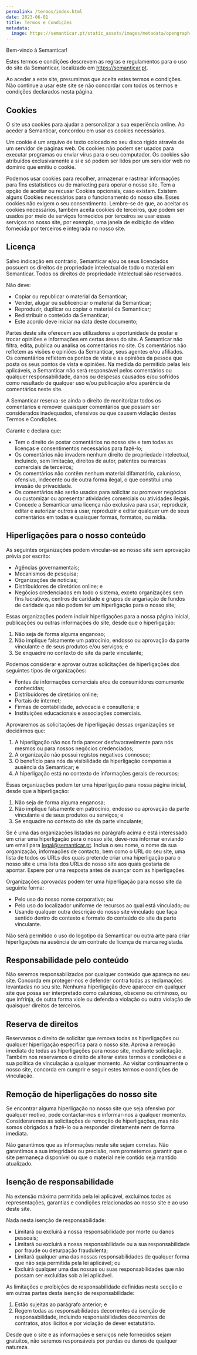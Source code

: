 ```yaml
---
permalink: /termos/index.html
date: 2023-06-01
title: Termos e Condições
metadata:
  image: https://semanticar.pt/static_assets/images/metadata/opengraph-termos.jpg
---
```

Bem-vindo à Semanticar!

Estes termos e condições descrevem as regras e regulamentos para o uso do site da Semanticar, localizado em https://semanticar.pt.

Ao aceder a este site, presumimos que aceita estes termos e condições. Não continue a usar este site se não concordar com todos os termos e condições declarados nesta página.

## Cookies
O site usa cookies para ajudar a personalizar a sua experiência online. Ao aceder a Semanticar, concordou em usar os cookies necessários.

Um cookie é um arquivo de texto colocado no seu disco rígido através de um servidor de páginas web. Os cookies não podem ser usados para executar programas ou enviar vírus para o seu computador. Os cookies são atribuídos exclusivamente a si e só podem ser lidos por um servidor web no domínio que emitiu o cookie.

Podemos usar cookies para recolher, armazenar e rastrear informações para fins estatísticos ou de marketing para operar o nosso site. Tem a opção de aceitar ou recusar Cookies opcionais, caso existam. Existem alguns Cookies necessários para o funcionamento do nosso site. Esses cookies não exigem o seu consentimento. Lembre-se de que, ao aceitar os cookies necessários, também aceita cookies de terceiros, que podem ser usados por meio de serviços fornecidos por terceiros se usar esses serviços no nosso site, por exemplo, uma janela de exibição de vídeo fornecida por terceiros e integrada no nosso site.

## Licença
Salvo indicação em contrário, Semanticar e/ou os seus licenciados possuem os direitos de propriedade intelectual de todo o material em Semanticar. Todos os direitos de propriedade intelectual são reservados.

Não deve:

* Copiar ou republicar o material da Semanticar;
* Vender, alugar ou sublicenciar o material da Semanticar;
* Reproduzir, duplicar ou copiar o material da Semanticar;
* Redistribuir o conteúdo da Semanticar;
* Este acordo deve iniciar na data deste documento;

Partes deste site oferecem aos utilizadores a oportunidade de postar e trocar opiniões e informações em certas áreas do site. A Semanticar não filtra, edita, publica ou analisa os comentários no site. Os comentários não refletem as visões e opiniões da Semanticar, seus agentes e/ou afiliados. Os comentários refletem os pontos de vista e as opiniões da pessoa que posta os seus pontos de vista e opiniões. Na medida do permitido pelas leis aplicáveis, a Semanticar não será responsável pelos comentários ou qualquer responsabilidade, danos ou despesas causados e/ou sofridos como resultado de qualquer uso e/ou publicação e/ou aparência de comentários neste site.

A Semanticar reserva-se ainda o direito de monitorizar todos os comentários e remover quaisquer comentários que possam ser considerados inadequados, ofensivos ou que causem violação destes Termos e Condições.

Garante e declara que:

* Tem o direito de postar comentários no nosso site e tem todas as licenças e consentimentos necessários para fazê-lo;
* Os comentários não invadem nenhum direito de propriedade intelectual, incluindo, sem limitação, direitos de autor, patentes ou marcas comerciais de terceiros;
* Os comentários não contêm nenhum material difamatório, calunioso, ofensivo, indecente ou de outra forma ilegal, o que constitui uma invasão de privacidade.
* Os comentários não serão usados para solicitar ou promover negócios ou customizar ou apresentar atividades comerciais ou atividades ilegais.
* Concede a Semanticar uma licença não exclusiva para usar, reproduzir, editar e autorizar outros a usar, reproduzir e editar qualquer um de seus comentários em todas e quaisquer formas, formatos, ou mídia.

## Hiperligações para o nosso conteúdo
As seguintes organizações podem vincular-se ao nosso site sem aprovação prévia por escrito:

* Agências governamentais;
* Mecanismos de pesquisa;
* Organizações de notícias;
* Distribuidores de diretórios online; e
* Negócios credenciados em todo o sistema, exceto organizações sem fins lucrativos, centros de caridade e grupos de angariação de fundos de caridade que não podem ter um hiperligação para o nosso site;

Essas organizações podem incluir hiperligações para a nossa página inicial, publicações ou outras informações do site, desde que o hiperligação:
1. Não seja de forma alguma enganoso;
2. Não implique falsamente um patrocínio, endosso ou aprovação da parte vinculante e de seus produtos e/ou serviços; e
3. Se enquadre no contexto do site da parte vinculante;

Podemos considerar e aprovar outras solicitações de hiperligações dos seguintes tipos de organizações:

* Fontes de informações comerciais e/ou de consumidores comumente conhecidas;
* Distribuidores de diretórios online;
* Portais de internet;
* Firmas de contabilidade, advocacia e consultoria; e
* Instituições educacionais e associações comerciais.

Aprovaremos as solicitações de hiperligação dessas organizações se decidirmos que:
1. A hiperligação não nos faria parecer desfavoravelmente para nós mesmos ou para nossos negócios credenciados;
2. A organização não possui registos negativos connosco;
3. O benefício para nós da visibilidade da hiperligação compensa a ausência da Semanticar; e
4. A hiperligação está no contexto de informações gerais de recursos;

Essas organizações podem ter uma hiperligação para nossa página inicial, desde que a hiperligação: 
1. Não seja de forma alguma enganosa;
2. Não implique falsamente em patrocínio, endosso ou aprovação da parte vinculante e de seus produtos ou serviços; e
3. Se enquadre no contexto do site da parte vinculante;

Se é uma das organizações listadas no parágrafo acima e está interessado em criar uma hiperligação para o nosso site, deve-nos informar enviando um email para legal@semanticar.pt. Inclua o seu nome, o nome da sua organização, informações de contacto, bem como o URL do seu site, uma lista de todos os URLs dos quais pretende criar uma hiperligação para o nosso site e uma lista dos URLs do nosso site aos quais gostaria de apontar. Espere por uma resposta antes de avançar com as hiperligações.

Organizações aprovadas podem ter uma hiperligação para nosso site da seguinte forma:
* Pelo uso do nosso nome corporativo; ou
* Pelo uso do localizador uniforme de recursos ao qual está vinculado; ou
* Usando qualquer outra descrição do nosso site vinculado que faça sentido dentro do contexto e formato do conteúdo do site da parte vinculante.

Não será permitido o uso do logotipo da Semanticar ou outra arte para criar hiperligações na ausência de um contrato de licença de marca registada.

## Responsabilidade pelo conteúdo
Não seremos responsabilizados por qualquer conteúdo que apareça no seu site. Concorda em proteger-nos e defender contra todas as reclamações levantadas no seu site. Nenhuma hiperligação deve aparecer em qualquer site que possa ser interpretado como calunioso, obsceno ou criminoso, ou que infrinja, de outra forma viole ou defenda a violação ou outra violação de quaisquer direitos de terceiros.

## Reserva de direitos
Reservamos o direito de solicitar que remova todas as hiperligações ou qualquer hiperligação específica para o nosso site. Aprova a remoção imediata de todas as hiperligações para nosso site, mediante solicitação. Também nos reservamos o direito de alterar estes termos e condições e a sua política de vinculação a qualquer momento. Ao visitar continuamente o nosso site, concorda em cumprir e seguir estes termos e condições de vinculação.

## Remoção de hiperligações do nosso site
Se encontrar alguma hiperligação no nosso site que seja ofensivo por qualquer motivo, pode contactar-nos e informar-nos a qualquer momento. Consideraremos as solicitações de remoção de hiperligações, mas não somos obrigados a fazê-lo ou a responder diretamente nem de forma imediata.

Não garantimos que as informações neste site sejam corretas. Não garantimos a sua integridade ou precisão, nem prometemos garantir que o site permaneça disponível ou que o material nele contido seja mantido atualizado.

## Isenção de responsabilidade
Na extensão máxima permitida pela lei aplicável, excluímos todas as representações, garantias e condições relacionadas ao nosso site e ao uso deste site.

Nada nesta isenção de responsabilidade:
* Limitará ou excluirá a nossa responsabilidade por morte ou danos pessoais;
* Limitará ou excluirá a nossa responsabilidade ou a sua responsabilidade por fraude ou deturpação fraudulenta;
* Limitará qualquer uma das nossas responsabilidades de qualquer forma que não seja permitida pela lei aplicável; ou
* Excluirá qualquer uma das nossas ou suas responsabilidades que não possam ser excluídas sob a lei aplicável.

As limitações e proibições de responsabilidade definidas nesta secção e em outras partes desta isenção de responsabilidade:
1. Estão sujeitas ao parágrafo anterior; e
2. Regem todas as responsabilidades decorrentes da isenção de responsabilidade, incluindo responsabilidades decorrentes de contratos, atos ilícitos e por violação de dever estatutário.

Desde que o site e as informações e serviços nele fornecidos sejam gratuitos, não seremos responsáveis por perdas ou danos de qualquer natureza.
